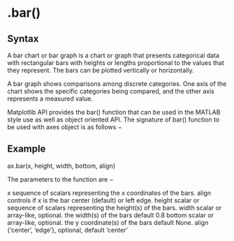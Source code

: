 # .bar()

## Syntax
A bar chart or bar graph is a chart or graph that presents categorical data with rectangular bars with heights or lengths proportional to the values that they represent. The bars can be plotted vertically or horizontally.

A bar graph shows comparisons among discrete categories. One axis of the chart shows the specific categories being compared, and the other axis represents a measured value.

Matplotlib API provides the bar() function that can be used in the MATLAB style use as well as object oriented API. The signature of bar() function to be used with axes object is as follows −


## Example
ax.bar(x, height, width, bottom, align)

The parameters to the function are −

x    sequence of scalars representing the x coordinates of the bars. align controls if x is the bar center (default) or left edge.
height    scalar or sequence of scalars representing the height(s) of the bars.
width    scalar or array-like, optional. the width(s) of the bars default 0.8
bottom    scalar or array-like, optional. the y coordinate(s) of the bars default None.
align    {‘center’, ‘edge’}, optional, default ‘center’

